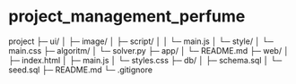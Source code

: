 # project_management_perfume

project
├─ ui/
│  ├─ image/
│  ├─ script/
│  │  └─ main.js
│  └─ style/
│     └─ main.css
├─ algoritm/
│  └─ solver.py
├─ app/
│  └─ README.md
├─ web/
│  ├─ index.html
│  ├─ main.js
│  └─ styles.css
├─ db/
│  ├─ schema.sql
│  └─ seed.sql
├─ README.md
└─ .gitignore
